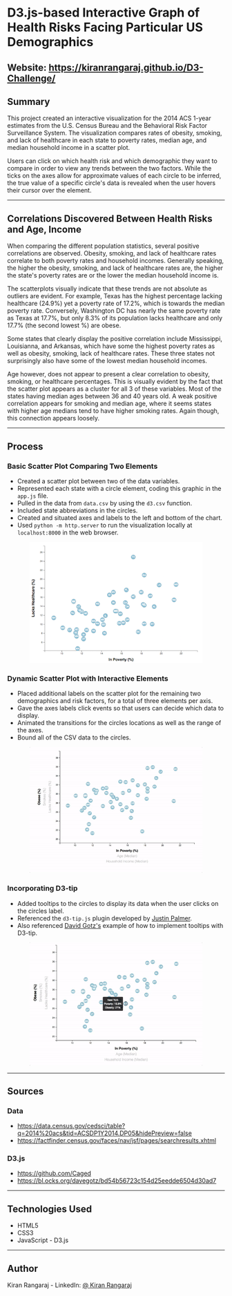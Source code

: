 # D3.js-based Interactive Graph of Health Risks Facing Particular US Demographics   
## Website: https://kiranrangaraj.github.io/D3-Challenge/

## Summary ##

This project created an interactive visualization for the 2014 ACS 1-year estimates from the U.S. Census Bureau and the Behavioral Risk Factor Surveillance System. The visualization compares rates of obesity, smoking, and lack of healthcare in each state to poverty rates, median age, and median household income in a scatter plot. 

Users can click on which health risk and which demographic they want to compare in order to view any trends between the two factors. While the ticks on the axes allow for approximate values of each circle to be inferred, the true value of a specific circle's data is revealed when the user hovers their cursor over the element.

---

## Correlations Discovered Between Health Risks and Age, Income ##

When comparing the different population statistics, several positive correlations are observed. Obesity, smoking, and lack of healthcare rates correlate to both poverty rates and household incomes. Generally speaking, the higher the obesity, smoking, and lack of healthcare rates are, the higher the state's poverty rates are or the lower the median household income is.

The scatterplots visually indicate that these trends are not absolute as outliers are evident. For example, Texas has the highest percentage lacking healthcare (24.9%) yet a poverty rate of 17.2%, which is towards the median poverty rate. Conversely, Washington DC has nearly the same poverty rate as Texas at 17.7%, but only 8.3% of its population lacks healthcare and only 17.7% (the second lowest %) are obese.

Some states that clearly display the positive correlation include Mississippi, Louisianna, and Arkansas, which have some the highest poverty rates as well as obesity, smoking, lack of healthcare rates. These three states not surprisingly also have some of the lowest median household incomes.

Age however, does not appear to present a clear correlation to obesity, smoking, or healthcare percentages. This is visually evident by the fact that the scatter plot appears as a cluster for all 3 of these variables. Most of the states having median ages between 36 and 40 years old. A weak positive correlation appears for smoking and median age, where it seems states with higher age medians tend to have higher smoking rates. Again though, this connection appears loosely.

---

## Process ##

### Basic Scatter Plot Comparing Two Elements
* Created a scatter plot between two of the data variables.
* Represented each state with a circle element, coding this graphic in the `app.js` file.
* Pulled in the data from `data.csv` by using the `d3.csv` function.
* Included state abbreviations in the circles.
* Created and situated axes and labels to the left and bottom of the chart.
* Used `python -m http.server` to run the visualization locally at `localhost:8000` in the web browser.

<p align="center">
  <img src="Images/4-scatter.jpg" width="400">
</p>

### Dynamic Scatter Plot with Interactive Elements
* Placed additional labels on the scatter plot for the remaining two demographics and risk factors, for a total of three elements per axis.
* Gave the axes labels click events so that users can decide which data to display.
* Animated the transitions for the circles locations as well as the range of the axes.
* Bound all of the CSV data to the circles.

<p align="center">
  <img src="Images/7-animated-scatter.gif" width="400">
</p>

### Incorporating D3-tip
* Added tooltips to the circles to display its data when the user clicks on the circles label.
* Referenced the `d3-tip.js` plugin developed by [Justin Palmer](https://github.com/Caged).
* Also referenced [David Gotz's](https://bl.ocks.org/davegotz/bd54b56723c154d25eedde6504d30ad7) example of how to implement tooltips with D3-tip.

<p align="center">
  <img src="Images/8-tooltip.gif" width="400">
</p>

---

## Sources ##
### Data
* https://data.census.gov/cedsci/table?q=2014%20acs&tid=ACSDP1Y2014.DP05&hidePreview=false
* https://factfinder.census.gov/faces/nav/jsf/pages/searchresults.xhtml
### D3.js
* https://github.com/Caged
* https://bl.ocks.org/davegotz/bd54b56723c154d25eedde6504d30ad7

---

## Technologies Used ##
* HTML5
* CSS3
* JavaScript - D3.js

---

## Author ##
Kiran Rangaraj - LinkedIn: [@ Kiran Rangaraj](https://www.linkedin.com/in/kiranrangaraj/)
